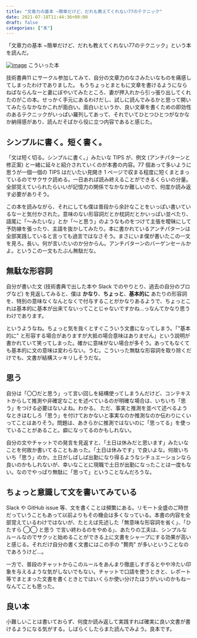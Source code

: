 ```yaml
---
title: "文章力の基本 ~簡単だけど、だれも教えてくれない77のテクニック"
date: 2021-07-18T11:44:36+09:00
draft: false
categories: ["本"]
---
```

           
「文章力の基本 ~簡単だけど、だれも教えてくれない77のテクニック」という本を読んだ。

<!--more-->

[![image](https://user-images.githubusercontent.com/6533008/128029621-db397a6b-2cf2-4fd6-920d-b668addb57be.png)](https://www.amazon.co.jp/%E6%96%87%E7%AB%A0%E5%8A%9B%E3%81%AE%E5%9F%BA%E6%9C%AC-%E7%B0%A1%E5%8D%98%E3%81%A0%E3%81%91%E3%81%A9%E3%80%81%E3%81%A0%E3%82%8C%E3%82%82%E6%95%99%E3%81%88%E3%81%A6%E3%81%8F%E3%82%8C%E3%81%AA%E3%81%8477%E3%81%AE%E3%83%86%E3%82%AF%E3%83%8B%E3%83%83%E3%82%AF-%E9%98%BF%E9%83%A8%E7%B4%98%E4%B9%85-ebook/dp/B08Y8QKDJG)
こういった本

技術書典11 にサークル参加してみて、自分の文章力のなさみたいなものを痛感してしまったわけでありました。
もうちょっとまともに文章を書けるようにならねばならんなーと妻にぼやいてみたところ、妻が押入れから引っ張り出してくれたのがこの本。せっかく手元にあるわけだし、試しに読んでみるかと思って開いてみたらなかなかこれが面白い。面白いというか、良い文章を書くための即効性のあるテクニックがいっぱい羅列してあって、それでいてひとつひとつがなかなか納得感があり、読んだそばから役に立つ内容であると感じた。

## シンプルに書く。短く書く。

「文は短く切る。シンプルに書く。」みたいな TIPS が、例文 (アンチパターンと修正案) と一緒に延々と紹介されていくのが本書の内容。77 個あって多いように思うが一個一個の TIPS はだいたい見開き 1 ページで収まる程度に短くまとまっているのでサクサク読める。一日あれば読み終えることができるくらいの分量。全部覚えていられたらいいが記憶力の関係でなかなか難しいので、何度か読み返す必要がありそう。

この本を読みながら、それにしても僕は普段から余計なことをいっぱい書いているなーと気付かされた。意味のない形容詞だとか枕詞だとかいっぱい並べたり、語尾に「〜みたいな」とか「〜と思う」のようなものをつけて主張を曖昧にして予防線を張ったり、主語を抜かしてみたり。本に書かれているアンチパターンは全部実践していると言っても過言ではなさそう。まさにいま僕が書いたこの一文を見ろ。長い。何が言いたいのか分からん。アンチパターンのバーゲンセールかよ。というこの一文もたぶん無駄だな。

## 無駄な形容詞

自分が書いた文 (技術書典で出した本や Slack でのやりとり、過去の自分のブログなど) を見返してみると、僕は **かなり**、**ちょっと**、**基本的に** あたりの形容詞を、特別の意味なくなんとなくで付与することがかなりあるようで、ちょっとこれは基本的に基本が出来てないってことじゃないですかね…っなんてかなり思うわけであります。

というようなね。ちょっと気を抜くとすぐこういう文書になってしまう。「"基本的に" と形容する場合がありますが大抵の場合意味はありません」という説明が書かれていて笑ってしまった。確かに意味がない場合が多そう。あってもなくても基本的に文の意味は変わらない。うむ。こういった無駄な形容詞を取り除くだけでも、文書が結構スッキリしそうだな。

## 思う

自分は「〇〇だと思う」って言い回しを結構使ってしまうんだけど、コンテキストからして推測や非確定なことを述べているのが明確な場合は、いちいち「思う」をつける必要はないよね。わかる。
ただ、事実と推測を並べて述べるようなときはむしろ「思う」を付けておかないと事実なのか推測なのか伝わりにくいってことはありそう。問題は、あきらかに推測ではないのに「思ってる」を使っていることがあること。癖になってるのかもしれない。

自分の文やチャットでの発言を見返すと、「土日は休みだと思います」みたいなことを何故か書いてることもあった。「土日は休みです」で良いよな。何故いちいち「思う」のか。土日がしばしば出勤になり得るようなシチュエーションなら良いのかもしれないが、幸いなことに現職で土日が出勤になったことは一度もない。なのでやっぱり無駄に「思って」ということなんだろうな。

## ちょっと意識して文を書いてみている

Slack や GitHub issue 等、文を書くことは頻繁にある。リモート全盛のご時世だっていうこともあって以前よりもその機会は多くなっている。本書の内容を全部覚えているわけではないが、たとえば先述した「無意味な形容詞を省く」、「ひたすら ◯◯ と思う で言い終わるのをやめる」、あたりの工夫は、シンプルなルールなのでサクッと始めることができる上に文書をシャープにする効果が高いと感じる。それだけ自分の書く文書にはこの手の "贅肉" が多いということなのであろうけど…。

一方で、普段のチャットからこのルールをあんまり徹底しすぎるとやや冷たい印象を与えるような気がしないでもない。チャットで口語を使うときと、レポート等でまとまった文書を書くときとではいくらか使い分けたほうがいいのかもねーなんてことも思った。

## 良い本

小難しいことは書いておらず、何度か読み返して実践すれば確実に良い文書が書けるようになる気がする。しばらくしたらまた読んでみよう。良本です。


